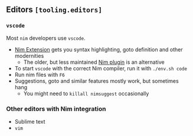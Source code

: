 ## Editors `[tooling.editors]`

### `vscode`

Most `nim` developers use `vscode`.

* [Nim Extension](https://marketplace.visualstudio.com/items?itemName=NimLang.nimlang) gets you syntax highlighting, goto definition and other modernities
  * The older, but less maintained [Nim plugin](https://marketplace.visualstudio.com/items?itemName=kosz78.nim) is an alternative
* To start `vscode` with the correct Nim compiler, run it with `./env.sh code`
* Run nim files with `F6`
* Suggestions, goto and similar features mostly work, but sometimes hang
  * You might need to `killall nimsuggest` occasionally

### Other editors with Nim integration

* Sublime text
* `vim`
